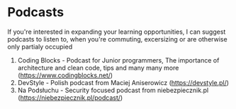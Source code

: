 Podcasts
====

If you're interested in expanding your learning opportunities, I can suggest podcasts to listen to, when you're commuting, excersizing or are otherwise only partialy occupied

1. Coding Blocks - Podcast for Junior programmers, The importance of architecture and clean code, tips and many many more (https://www.codingblocks.net/)
1. DevStyle - Polish podcast from Maciej Aniserowicz (https://devstyle.pl/)
2. Na Podsłuchu - Security focused podcast from niebezpiecznik.pl (https://niebezpiecznik.pl/podcast/)